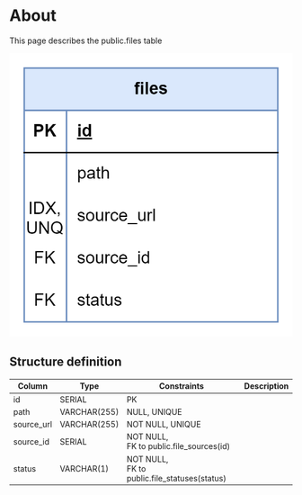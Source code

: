 # About  

This page describes the public.files table  

![Alt text](files.png)

## Structure definition  

| Column | Type | Constraints | Description |
| - | - | - | - |
| id | SERIAL | PK |
| path | VARCHAR(255) | NULL, UNIQUE |
| source_url | VARCHAR(255) | NOT NULL, UNIQUE |
| source_id | SERIAL | NOT NULL,<br/> FK to public.file_sources(id) |
| status | VARCHAR(1) | NOT NULL,<br/> FK to public.file_statuses(status) |